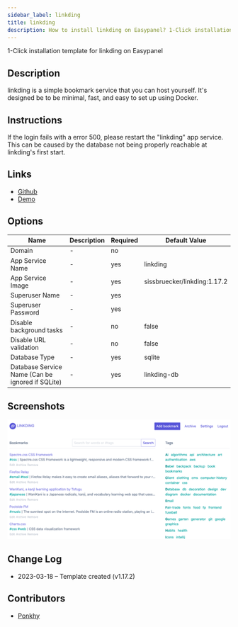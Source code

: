 ```yaml
---
sidebar_label: linkding
title: linkding
description: How to install linkding on Easypanel? 1-Click installation template for linkding on Easypanel
---
```


<!-- generated -->

1-Click installation template for linkding on Easypanel

## Description

linkding is a simple bookmark service that you can host yourself. It&#39;s designed be to be minimal, fast, and easy to set up using Docker.

## Instructions

If the login fails with a error 500, please restart the &quot;linkding&quot; app service. This can be caused by the database not being properly reachable at linkding&#39;s first start.

## Links

- [Github](https://github.com/sissbruecker/linkding)
- [Demo](https://demo.linkding.link/)

## Options

Name | Description | Required | Default Value
-|-|-|-
Domain | - | no | 
App Service Name | - | yes | linkding
App Service Image | - | yes | sissbruecker/linkding:1.17.2
Superuser Name | - | yes | 
Superuser Password | - | yes | 
Disable background tasks | - | no | false
Disable URL validation | - | no | false
Database Type | - | yes | sqlite
Database Service Name (Can be ignored if SQLite) | - | yes | linkding-db

## Screenshots

![linkding Screenshot](./assets/screenshot.png)

## Change Log

- 2023-03-18 – Template created (v1.17.2)

## Contributors

- [Ponkhy](https://github.com/Ponkhy)
